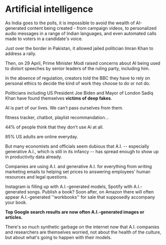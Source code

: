 
# Artificial intelligence

As India goes to the polls, it is impossible to avoid the wealth of AI-generated content being created - from campaign videos, to personalized audio messages in a range of Indian languages, and even automated calls made to voters in a candidate's voice.

Just over the border in Pakistan, it allowed jailed politician Imran Khan to address a rally.

Then, on 29 April, Prime Minister Modi raised concerns about AI being used to distort speeches by senior leaders of the ruling party, including him.

In the absence of regulation, creators told the BBC they have to rely on personal ethics to decide the kind of work they choose to do or not do.

  

Politicians including US President Joe Biden and Mayor of London Sadiq Khan have found themselves **victims of deep fakes**. 

AI is part of our lives. We can’t pass ourselves from them.

fitness tracker, chatbot, playlist recommandation…

44% of people think that they don’t use Ai at all.

85% US adults are online everyday.

But many economists and officials seem dubious that A.I. -- especially generative A.I., which is still in its infancy -- has spread enough to show up in productivity data already.

Companies are using A.I. and generative A.I. for everything from writing marketing emails to helping set prices to answering employees' human resources and legal questions.

Instagram is filling up with A.I.-generated models, Spotify with A.I.-generated songs. Publish a book? Soon after, on Amazon there will often appear A.I.-generated ''workbooks'' for sale that supposedly accompany your book.

**Top Google search results are now often A.I.-generated images or articles.**

There's so much synthetic garbage on the internet now that A.I. companies and researchers are themselves worried, not about the health of the culture, but about what's going to happen with their models.